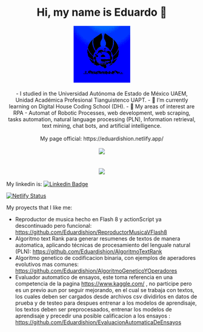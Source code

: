 
<div align="center">
   <h1> Hi, my name is Eduardo 👋 </h1>
   <img src="https://github.com/Eduardishion/Eduardishion/blob/main/_milogo.gif"  width="150" height="150"/>
</div>
</br>
<div align="center">
   - I studied in the Universidad Autónoma de Estado de México UAEM, Unidad Académica Profesional Tianguistenco UAPT.
   - 🌱 I’m currently learning on Digital House Coding School (DH).
   - 🔭 My areas of interest are RPA - Automat of Robotic Processes, web development, web scraping, tasks automation, natural language processing (PLN), Information retrieval, text mining, chat bots, and artificial intelligence.
</div>
</br>
<div align="center">
        My page official: https://eduardishion.netlify.app/
</div>

</br>
<div align="center">
      <img src="https://github-readme-stats.vercel.app/api?username=Eduardishion&theme=bear&show_icons=true" />
   
      
</div>
   
</br>
</br>

<div align="center">
      <img src="https://github-readme-stats.vercel.app/api/top-langs/?username=Eduardishion&layout=compact)](https://github.com/Eduardishion/github-readme-stats" />
</div>

My linkedin is: [![Linkedin Badge](https://img.shields.io/badge/-LinkedIn-blue?style=flat-square&logo=Linkedin&logoColor=white&link=https://www.linkedin.com/in/eduardo-izquierdo-rojas-b75887121/)](https://www.linkedin.com/in/eduardo-izquierdo-rojas-b75887121/)

[![Netlify Status](https://api.netlify.com/api/v1/badges/ea486ad3-239a-46ae-b3a5-037db9ab0bb2/deploy-status)](https://app.netlify.com/sites/eduardishion/deploys)
   
  
My proyects that I like me:
  - Reproductor de musica hecho en Flash 8 y actionScript ya descontinuado pero funcional: https://github.com/Eduardishion/ReproductorMusicaVFlash8
  - Algoritmo text Rank para generar resumenes de textos de manera automatica, aplicando técnicas de procesamiento del lenguale natural (PLN): https://github.com/Eduardishion/AlgoritmoTextRank
  - Algoritmo genetico de codificacion binaria, con ejemplos de aperadores evolutivos mas comunes: https://github.com/Eduardishion/AlgoritmoGeneticoYOperadores
  - Evaluador automatico de ensayos, este toma referencia en una competencia de la pagina https://www.kaggle.com/ , no participe pero es un previo aun por seguir mejorando, en el cual se trabaja con textos, los cuales deben ser cargados desde archivos csv dividirlos en datos de prueba y de testeo para despues entrenar a los modelos de aprendisaje, los textos deben ser   preprocesaados, entrenar los modelos de aprendisaje y precedir una posible calificacion a los ensayos  : https://github.com/Eduardishion/EvaluacionAutomaticaDeEnsayos




 <!--  
   <a href="https://open.spotify.com/playlist/1H2fqsVAgjzxUyAlftg2Lt"> <img src="https://media.giphy.com/media/alxwuUFuJmVEJb3PDg/giphy.gif" alt="spotify" width="50" height="50"/> </a>
   -->
<!--
<div align="center">
   <h3> LANGUAGES AND TOOLS </h3>
   <a href="https://www.w3schools.com/html/html_intro.asp" target="_blank"> <img src="https://media.giphy.com/media/XAxylRMCdpbEWUAvr8/giphy.gif" alt="html5" width="50" height="50"/> </a>
  <a href="https://www.w3schools.com/css/" target="_blank"> <img src="https://media.giphy.com/media/fsEaZldNC8A1PJ3mwp/giphy.gif" alt="css3" width="50" height="50"/></a>
  <a href="https://www.w3schools.com/js/default.asp" target="_blank"> <img src="https://media.giphy.com/media/ln7z2eWriiQAllfVcn/giphy.gif" alt="javascript" width="50" height="50"/> </a>
  <a href="https://nodejs.org" target="_blank"> <img src="https://media.giphy.com/media/kdFc8fubgS31b8DsVu/giphy.gif" alt="nodejs" width="50" height="50"/></a>
  <a href="https://reactjs.org/" target="_blank"> <img src="https://media.giphy.com/media/eNAsjO55tPbgaor7ma/giphy.gif" alt="react" width="50" height="50"/> </a>
  <a href="https://firebase.google.com/" target="_blank"> <img src="https://media.giphy.com/media/Ri2TUcKlaOcaDBxFpY/giphy.gif" alt="firebase" width="50" height="50"/> </a>
  <a href="https://git-scm.com/" target="_blank"> <img src="https://media.giphy.com/media/kH1DBkPNyZPOk0BxrM/giphy.gif" alt="git" height="50"/> </a>
</div>

<br/>
<div align="center">
  <img height=175 align="center" src="https://github-readme-stats.vercel.app/api?username=andrevivs&show_icons=true&theme=highcontrast" alt="Andy Stats" /> 
</div>

-->
 
  

<!--
**Eduardishion/Eduardishion** is a ✨ _special_ ✨ repository because its `README.md` (this file) appears on your GitHub profile.

Here are some ideas to get you started:

- 🔭 I’m currently working on ...
- 🌱 I’m currently learning on Digital House
- 👯 I’m looking to collaborate on ...
- 🤔 I’m looking for help with ...
- 💬 Ask me about ...
- 📫 How to reach me: ...
- 😄 Pronouns: ...
- ⚡ Fun fact: ...
-->
